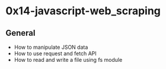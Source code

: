 # 0x14-javascript-web_scraping
## General
- How to manipulate JSON data
- How to use request and fetch API
- How to read and write a file using fs module
